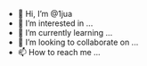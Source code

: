 - 👋 Hi, I’m @1jua
- 👀 I’m interested in ...
- 🌱 I’m currently learning ...
- 💞️ I’m looking to collaborate on ...
- 📫 How to reach me ...

<!---
1jua/1jua is a ✨ special ✨ repository because its `README.md` (this file) appears on your GitHub profile.
You can click the Preview link to take a look at your changes.
--->
